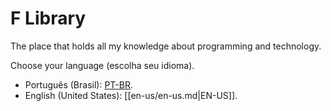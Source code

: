 # F Library
The place that holds all my knowledge about programming and technology.

Choose your language (escolha seu idioma).

- Português (Brasil): [PT-BR](https://github.com/WesleyTelesBenette/f-library/pt-br/pt-br.md]).
- English (United States): [[en-us/en-us.md|EN-US]].
